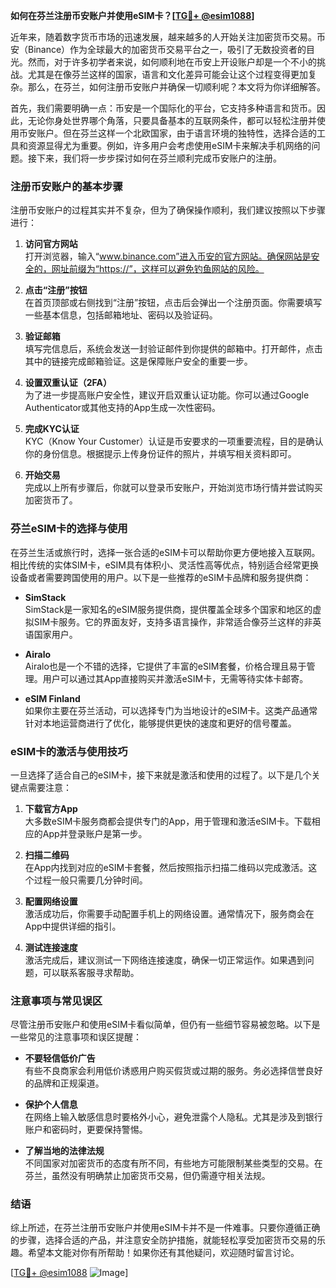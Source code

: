 **如何在芬兰注册币安账户并使用eSIM卡？[[TG💪+ @esim1088](https://t.me/s/esim1088)]**

近年来，随着数字货币市场的迅速发展，越来越多的人开始关注加密货币交易。币安（Binance）作为全球最大的加密货币交易平台之一，吸引了无数投资者的目光。然而，对于许多初学者来说，如何顺利地在币安上开设账户却是一个不小的挑战。尤其是在像芬兰这样的国家，语言和文化差异可能会让这个过程变得更加复杂。那么，在芬兰，如何注册币安账户并确保一切顺利呢？本文将为你详细解答。

首先，我们需要明确一点：币安是一个国际化的平台，它支持多种语言和货币。因此，无论你身处世界哪个角落，只要具备基本的互联网条件，都可以轻松注册并使用币安账户。但在芬兰这样一个北欧国家，由于语言环境的独特性，选择合适的工具和资源显得尤为重要。例如，许多用户会考虑使用eSIM卡来解决手机网络的问题。接下来，我们将一步步探讨如何在芬兰顺利完成币安账户的注册。

### 注册币安账户的基本步骤

注册币安账户的过程其实并不复杂，但为了确保操作顺利，我们建议按照以下步骤进行：

1. **访问官方网站**  
   打开浏览器，输入“www.binance.com”进入币安的官方网站。确保网站是安全的，网址前缀为“https://”，这样可以避免钓鱼网站的风险。

2. **点击“注册”按钮**  
   在首页顶部或右侧找到“注册”按钮，点击后会弹出一个注册页面。你需要填写一些基本信息，包括邮箱地址、密码以及验证码。

3. **验证邮箱**  
   填写完信息后，系统会发送一封验证邮件到你提供的邮箱中。打开邮件，点击其中的链接完成邮箱验证。这是保障账户安全的重要一步。

4. **设置双重认证（2FA）**  
   为了进一步提高账户安全性，建议开启双重认证功能。你可以通过Google Authenticator或其他支持的App生成一次性密码。

5. **完成KYC认证**  
   KYC（Know Your Customer）认证是币安要求的一项重要流程，目的是确认你的身份信息。根据提示上传身份证件的照片，并填写相关资料即可。

6. **开始交易**  
   完成以上所有步骤后，你就可以登录币安账户，开始浏览市场行情并尝试购买加密货币了。

### 芬兰eSIM卡的选择与使用

在芬兰生活或旅行时，选择一张合适的eSIM卡可以帮助你更方便地接入互联网。相比传统的实体SIM卡，eSIM具有体积小、灵活性高等优点，特别适合经常更换设备或者需要跨国使用的用户。以下是一些推荐的eSIM卡品牌和服务提供商：

- **SimStack**  
  SimStack是一家知名的eSIM服务提供商，提供覆盖全球多个国家和地区的虚拟SIM卡服务。它的界面友好，支持多语言操作，非常适合像芬兰这样的非英语国家用户。

- **Airalo**  
  Airalo也是一个不错的选择，它提供了丰富的eSIM套餐，价格合理且易于管理。用户可以通过其App直接购买并激活eSIM卡，无需等待实体卡邮寄。

- **eSIM Finland**  
  如果你主要在芬兰活动，可以选择专门为当地设计的eSIM卡。这类产品通常针对本地运营商进行了优化，能够提供更快的速度和更好的信号覆盖。

### eSIM卡的激活与使用技巧

一旦选择了适合自己的eSIM卡，接下来就是激活和使用的过程了。以下是几个关键点需要注意：

1. **下载官方App**  
   大多数eSIM卡服务商都会提供专门的App，用于管理和激活eSIM卡。下载相应的App并登录账户是第一步。

2. **扫描二维码**  
   在App内找到对应的eSIM卡套餐，然后按照指示扫描二维码以完成激活。这个过程一般只需要几分钟时间。

3. **配置网络设置**  
   激活成功后，你需要手动配置手机上的网络设置。通常情况下，服务商会在App中提供详细的指引。

4. **测试连接速度**  
   激活完成后，建议测试一下网络连接速度，确保一切正常运作。如果遇到问题，可以联系客服寻求帮助。

### 注意事项与常见误区

尽管注册币安账户和使用eSIM卡看似简单，但仍有一些细节容易被忽略。以下是一些常见的注意事项和误区提醒：

- **不要轻信低价广告**  
  有些不良商家会利用低价诱惑用户购买假货或过期的服务。务必选择信誉良好的品牌和正规渠道。

- **保护个人信息**  
  在网络上输入敏感信息时要格外小心，避免泄露个人隐私。尤其是涉及到银行账户和密码时，更要保持警惕。

- **了解当地的法律法规**  
  不同国家对加密货币的态度有所不同，有些地方可能限制某些类型的交易。在芬兰，虽然没有明确禁止加密货币交易，但仍需遵守相关法规。

### 结语

综上所述，在芬兰注册币安账户并使用eSIM卡并不是一件难事。只要你遵循正确的步骤，选择合适的产品，并注意安全防护措施，就能轻松享受加密货币交易的乐趣。希望本文能对你有所帮助！如果你还有其他疑问，欢迎随时留言讨论。

[[TG💪+ @esim1088](https://t.me/s/esim1088) ![Image](https://i.postimg.cc/4NQfJmqS/Snipaste-2025-05-13-00-14-12.png)]